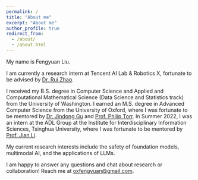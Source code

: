 ```yaml
---
permalink: /
title: "About me"
excerpt: "About me"
author_profile: true
redirect_from: 
  - /about/
  - /about.html 
---
```



My name is Fengyuan Liu.

I am currently a research intern at Tencent AI Lab & Robotics X, fortunate to be advised by [Dr. Rui Zhao](https://ruizhaogit.github.io/). 

I received my B.S. degree in Computer Science and Applied and Computational Mathematical Science (Data Science and Statistics track) from the University of Washington. I earned an M.S. degree in Advanced Computer Science from the University of Oxford, where I was fortunate to be mentored by  [Dr. Jindong Gu](https://jindonggu.github.io/) and [Prof. Philip Torr](https://scholar.google.com/citations?user=kPxa2w0AAAAJ&hl=en). In Summer 2022, I was an intern at the ADL Group at the Institute for Interdisciplinary Information Sciences, Tsinghua University, where I was fortunate to be mentored by [Prof. Jian Li](http://people.iiis.tsinghua.edu.cn/~jianli/).

My current research interests include the safety of foundation models, multimodal AI, and the applications of LLMs.

I am happy to answer any questions and chat about research or collaboration! Reach me at oxfengyuan@gmail.com.
